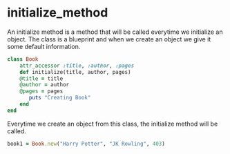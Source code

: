 # initialize_method

An initialize method is a method that will be called everytime we initialize an object.
The class is a blueprint and when we create an object we give it some default information.

```ruby
class Book
    attr_accessor :title, :author, :pages
    def initialize(title, author, pages)
    @title = title
    @author = author
    @pages = pages
       puts "Creating Book"
    end
end
```

Everytime we create an object from this class, the initialize method will be called.

```ruby
book1 = Book.new("Harry Potter", "JK Rowling", 403)
```
